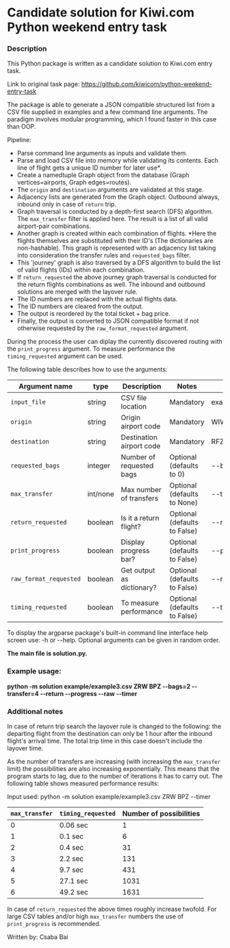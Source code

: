 # Candidate solution for Kiwi.com Python weekend entry task

### Description
This Python package is written as a candidate solution to Kiwi.com entry task. 

Link to original task page: https://github.com/kiwicom/python-weekend-entry-task

The package is able to generate a JSON compatible structured list from a CSV file supplied in examples and a 
few command line arguments. The paradigm involves modular programming, which I found faster in this case than OOP.

Pipeline:
- Parse command line arguments as inputs and validate them.
- Parse and load CSV file into memory while validating its contents. Each line of flight gets a unique ID number for later use*.
- Create a  namedtuple Graph object from the database (Graph vertices=airports, Graph edges=routes).
- The `origin` and `destination` arguments are validated at this stage.
- Adjacency lists are generated from the Graph object. Outbound always, inbound only in case of `return` trip.
- Graph traversal is conducted by a depth-first search (DFS) algorithm. The `max_transfer` filter is applied here. The result is a list of all valid airport-pair combinations.
- Another graph is created within each combination of flights. *Here the flights themselves are substituted with their ID's (The dictionaries are non-hashable). This graph is represented with an adjacency list taking into consideration the transfer rules and `requested_bags` filter.
- This 'journey' graph is also traversed by a DFS algorithm to build the list of valid flights (IDs) within each combination.
- If `return_requested` the above journey graph traversal is conducted for the return flights combinations as well. The inbound and outbound solutions are merged with the layover rule.
- The ID numbers are replaced with the actual flights data.
- The ID numbers are cleared from the output.
- The output is reordered by the total ticket + bag price.
- Finally, the output is converted to JSON compatible format if not otherwise requested by the `raw_format_requested` argument.

During the process the user can diplay the currently discovered routing with the `print_progress` argument.
To measure performance the `timing_requested` argument can be used.

The following table describes how to use the arguments:

| Argument name         | type     | Description              | Notes                        | Example               |
|-----------------------|----------|--------------------------|------------------------------|-----------------------|
| `input_file`          | string   | CSV file location        | Mandatory                    | example/example0.csv  |
| `origin`              | string   | Origin airport code      | Mandatory                    | WIW                   |
| `destination`         | string   | Destination airport code | Mandatory                    | RFZ                   |
| `requested_bags`      | integer  | Number of requested bags | Optional (defaults to 0)     | --bags=1              |
| `max_transfer`        | int/none | Max number of transfers  | Optional (defaults to None)  | --transfer=1          |
| `return_requested`    | boolean  | Is it a return flight?   | Optional (defaults to False) | --return              |
| `print_progress`      | boolean  | Display progress bar?    | Optional (defaults to False) | --progress            |
| `raw_format_requested`| boolean  | Get output as dictionary?| Optional (defaults to False) | --raw                 |
| `timing_requested`    | boolean  | To measure performance   | Optional (defaults to False) | --timer               |

To display the argparse package's built-in command line interface help screen use: -h or --help.
Optional arguments can be given in random order.

**The main file is solution.py.**
### Example usage:
**python -m solution example/example3.csv ZRW BPZ --bags=2 --transfer=4 --return --progress --raw --timer**

### Additional notes

In case of return trip search the layover rule is changed to the following: the departing flight from the destination can only be 1 hour after the inbound flight's arrival time.
The total trip time in this case doesn't include the layover time.

As the number of transfers are increasing (with increasing the `max_transfer` limit) the possibilities are also increasing exponentially.
This means that the program starts to lag, due to the number of iterations it has to carry out.
The following table shows measured performance results:

Input used: python -m solution example/example3.csv ZRW BPZ --timer

|`max_transfer`|`timing_requested`|Number of possibilities|
|--------------|------------------|-----------------------|
|0             |0.06 sec          |1                      |
|1             |0.1 sec           |6                      |
|2             |0.4 sec           |31                     |
|3             |2.2 sec           |131                    |
|4             |9.7 sec           |431                    |
|5             |27.1 sec          |1031                   |
|6             |49.2 sec          |1631                   |

In case of `return_requested` the above times roughly increase twofold.
For large CSV tables and/or high `max_transfer` numbers the use of `print_progress` is recommended.

Written by: Csaba Bai